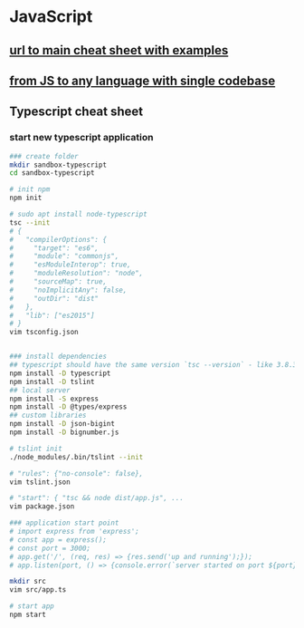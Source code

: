 # JavaScript
## [url to main cheat sheet with examples](https://github.com/cherkavi/javascripting)
## [from JS to any language with single codebase](https://github.com/aws/jsii)

## Typescript cheat sheet
### start new typescript application
```sh
### create folder
mkdir sandbox-typescript
cd sandbox-typescript

# init npm 
npm init

# sudo apt install node-typescript
tsc --init
# {
#   "compilerOptions": {
#     "target": "es6",
#     "module": "commonjs",
#     "esModuleInterop": true,
#     "moduleResolution": "node",
#     "sourceMap": true,
#     "noImplicitAny": false,
#     "outDir": "dist"
#   },
#   "lib": ["es2015"]
# }
vim tsconfig.json


### install dependencies
## typescript should have the same version `tsc --version` - like 3.8.3 
npm install -D typescript
npm install -D tslint
## local server 
npm install -S express
npm install -D @types/express
## custom libraries 
npm install -D json-bigint
npm install -D bignumber.js

# tslint init
./node_modules/.bin/tslint --init

# "rules": {"no-console": false},
vim tslint.json

# "start": { "tsc && node dist/app.js", ...
vim package.json

### application start point
# import express from 'express';
# const app = express();
# const port = 3000;
# app.get('/', (req, res) => {res.send('up and running');});
# app.listen(port, () => {console.error(`server started on port ${port}`);});

mkdir src
vim src/app.ts

# start app
npm start
```

